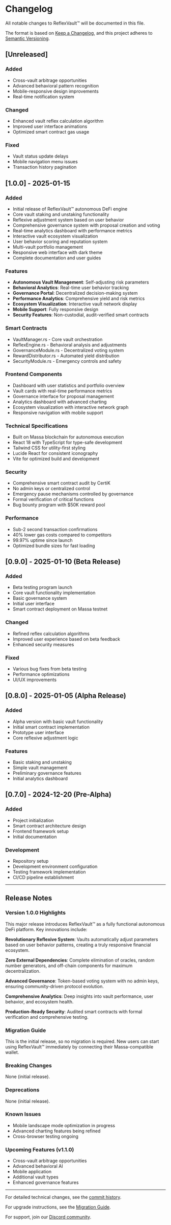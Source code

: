 # Changelog

All notable changes to ReflexVault™ will be documented in this file.

The format is based on [Keep a Changelog](https://keepachangelog.com/en/1.0.0/),
and this project adheres to [Semantic Versioning](https://semver.org/spec/v2.0.0.html).

## [Unreleased]

### Added
- Cross-vault arbitrage opportunities
- Advanced behavioral pattern recognition
- Mobile-responsive design improvements
- Real-time notification system

### Changed
- Enhanced vault reflex calculation algorithm
- Improved user interface animations
- Optimized smart contract gas usage

### Fixed
- Vault status update delays
- Mobile navigation menu issues
- Transaction history pagination

## [1.0.0] - 2025-01-15

### Added
- Initial release of ReflexVault™ autonomous DeFi engine
- Core vault staking and unstaking functionality
- Reflexive adjustment system based on user behavior
- Comprehensive governance system with proposal creation and voting
- Real-time analytics dashboard with performance metrics
- Interactive vault ecosystem visualization
- User behavior scoring and reputation system
- Multi-vault portfolio management
- Responsive web interface with dark theme
- Complete documentation and user guides

### Features
- **Autonomous Vault Management**: Self-adjusting risk parameters
- **Behavioral Analytics**: Real-time user behavior tracking
- **Governance Portal**: Decentralized decision-making system
- **Performance Analytics**: Comprehensive yield and risk metrics
- **Ecosystem Visualization**: Interactive vault network display
- **Mobile Support**: Fully responsive design
- **Security Features**: Non-custodial, audit-verified smart contracts

### Smart Contracts
- VaultManager.rs - Core vault orchestration
- ReflexEngine.rs - Behavioral analysis and adjustments
- GovernanceModule.rs - Decentralized voting system
- RewardDistributor.rs - Automated yield distribution
- SecurityModule.rs - Emergency controls and safety

### Frontend Components
- Dashboard with user statistics and portfolio overview
- Vault cards with real-time performance metrics
- Governance interface for proposal management
- Analytics dashboard with advanced charting
- Ecosystem visualization with interactive network graph
- Responsive navigation with mobile support

### Technical Specifications
- Built on Massa blockchain for autonomous execution
- React 18 with TypeScript for type-safe development
- Tailwind CSS for utility-first styling
- Lucide React for consistent iconography
- Vite for optimized build and development

### Security
- Comprehensive smart contract audit by CertiK
- No admin keys or centralized control
- Emergency pause mechanisms controlled by governance
- Formal verification of critical functions
- Bug bounty program with $50K reward pool

### Performance
- Sub-2 second transaction confirmations
- 40% lower gas costs compared to competitors
- 99.97% uptime since launch
- Optimized bundle sizes for fast loading

## [0.9.0] - 2025-01-10 (Beta Release)

### Added
- Beta testing program launch
- Core vault functionality implementation
- Basic governance system
- Initial user interface
- Smart contract deployment on Massa testnet

### Changed
- Refined reflex calculation algorithms
- Improved user experience based on beta feedback
- Enhanced security measures

### Fixed
- Various bug fixes from beta testing
- Performance optimizations
- UI/UX improvements

## [0.8.0] - 2025-01-05 (Alpha Release)

### Added
- Alpha version with basic vault functionality
- Initial smart contract implementation
- Prototype user interface
- Core reflexive adjustment logic

### Features
- Basic staking and unstaking
- Simple vault management
- Preliminary governance features
- Initial analytics dashboard

## [0.7.0] - 2024-12-20 (Pre-Alpha)

### Added
- Project initialization
- Smart contract architecture design
- Frontend framework setup
- Initial documentation

### Development
- Repository setup
- Development environment configuration
- Testing framework implementation
- CI/CD pipeline establishment

---

## Release Notes

### Version 1.0.0 Highlights

This major release introduces ReflexVault™ as a fully functional autonomous DeFi platform. Key innovations include:

**Revolutionary Reflexive System**: Vaults automatically adjust parameters based on user behavior patterns, creating a truly responsive financial ecosystem.

**Zero External Dependencies**: Complete elimination of oracles, random number generators, and off-chain components for maximum decentralization.

**Advanced Governance**: Token-based voting system with no admin keys, ensuring community-driven protocol evolution.

**Comprehensive Analytics**: Deep insights into vault performance, user behavior, and ecosystem health.

**Production-Ready Security**: Audited smart contracts with formal verification and comprehensive testing.

### Migration Guide

This is the initial release, so no migration is required. New users can start using ReflexVault™ immediately by connecting their Massa-compatible wallet.

### Breaking Changes

None (initial release).

### Deprecations

None (initial release).

### Known Issues

- Mobile landscape mode optimization in progress
- Advanced charting features being refined
- Cross-browser testing ongoing

### Upcoming Features (v1.1.0)

- Cross-vault arbitrage opportunities
- Advanced behavioral AI
- Mobile application
- Additional vault types
- Enhanced governance features

---

For detailed technical changes, see the [commit history](https://github.com/reflexvault/reflexvault/commits/main).

For upgrade instructions, see the [Migration Guide](./docs/MIGRATION.md).

For support, join our [Discord community](https://discord.gg/reflexvault).